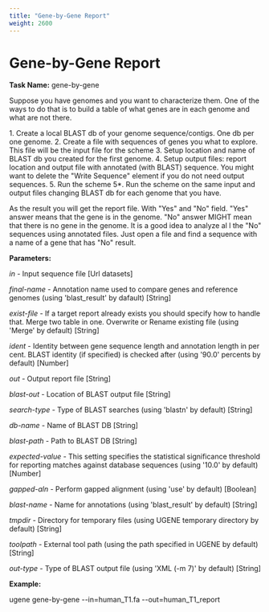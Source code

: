 ```yaml
---
title: "Gene-by-Gene Report"
weight: 2600
---
```



# Gene-by-Gene Report

**Task Name:** gene-by-gene

Suppose you have genomes and you want to characterize them. One of the ways to do that is to build a table of what genes are in each genome and what are not there.

1\. Create a local BLAST db of your genome sequence/contigs. One db per one genome.
2\. Create a file with sequences of genes you what to explore. This file will be the input file for the scheme
3\. Setup location and name of BLAST db you created for the first genome.
4\. Setup output files: report location and output file with annotated (with BLAST) sequence. You might want to delete the "Write Sequence" element if you do not need output sequences.
5\. Run the scheme
5\*. Run the scheme on the same input and output files changing BLAST db for each genome that you have.

As the result you will get the report file. With "Yes" and "No" field. "Yes" answer means that the gene is in the genome. "No" answer MIGHT mean that there is no gene in the genome. It is a good idea to analyze al
l the "No" sequences using annotated files. Just open a file and find a sequence with a name of a gene that has "No" result.

**Parameters:**

_in_ - Input sequence file \[Url datasets\]

_final-name_ - Annotation name used to compare genes and reference genomes (using 'blast\_result' by dafault) \[String\]

_exist-file_ - If a target report already exists you should specify how to handle that. Merge two table in one. Overwrite or Rename existing file (using 'Merge' by default) \[String\]

_ident_ - Identity between gene sequence length and annotation length in per cent. BLAST identity (if specified) is checked after (using '90.0' percents by default) \[Number\]

_out_ - Output report file \[String\]

_blast-out_ - Location of BLAST output file \[String\]

_search-type_ - Type of BLAST searches (using 'blastn' by default) \[String\]

_db-name_ - Name of BLAST DB \[String\]

_blast-path_ - Path to BLAST DB \[String\]

_expected-value_ - This setting specifies the statistical significance threshold for reporting matches against database sequences (using '10.0' by default) \[Number\]

_gapped-aln_ - Perform gapped alignment (using 'use' by default) \[Boolean\]

_blast-name_ - Name for annotations (using 'blast\_result' by default) \[String\]

_tmpdir_ - Directory for temporary files (using UGENE temporary directory by default) \[String\]

_toolpath_ - External tool path (using the path specified in UGENE by default) \[String\]

_out-type_ - Type of BLAST output file (using 'XML (-m 7)' by default) \[String\]

**Example:**

ugene gene-by-gene --in=human\_T1.fa --out=human\_T1\_report
